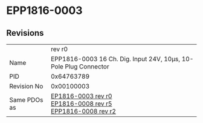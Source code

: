 # EPP1816-0003

## Revisions
<table>
<tr>
<td></td>
<td>rev r0</td>
</tr>
<tr>
<td>Name</td>
<td>EPP1816-0003 16 Ch. Dig. Input 24V, 10µs, 10-Pole Plug Connector</td>
</tr>
<tr>
<td>PID</td>
<td>0x64763789</td>
</tr>
<tr>
<td>Revision No</td>
<td>0x00100003</td>
</tr>
<tr>
<td>Same PDOs as</td>
<td><a href="EP1816-0003.md">EP1816-0003 rev r0</a><br/><a href="EP1816-0008.md">EP1816-0008 rev r5</a><br/><a href="EPP1816-0008.md">EPP1816-0008 rev r2</a></td>
</tr>
</table>
